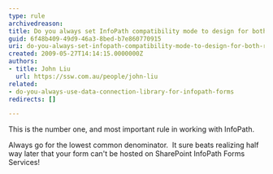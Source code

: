 ```yaml
---
type: rule
archivedreason: 
title: Do you always set InfoPath compatibility mode to design for both Rich and Web client forms?
guid: 6f48b409-49d9-46a3-8bed-b7e860770915
uri: do-you-always-set-infopath-compatibility-mode-to-design-for-both-rich-and-web-client-forms
created: 2009-05-27T14:14:15.0000000Z
authors:
- title: John Liu
  url: https://ssw.com.au/people/john-liu
related:
- do-you-always-use-data-connection-library-for-infopath-forms
redirects: []

---
```


This is the number one, and most important rule in working with InfoPath.

Always go for the lowest common denominator.  It sure beats realizing half way later that your form can't be hosted on SharePoint InfoPath Forms Services!



<!--endintro-->
